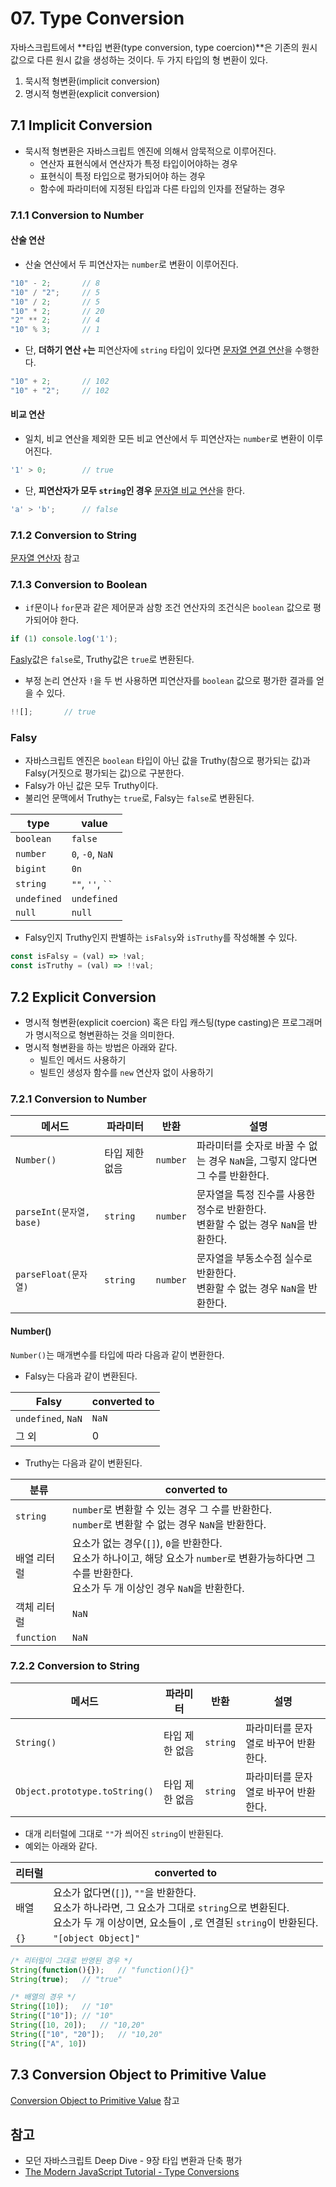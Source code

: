 # 07. Type Conversion

자바스크립트에서 **타입 변환(type conversion, type coercion)**은 기존의 원시 값으로 다른 원시 값을 생성하는 것이다. 두 가지 타입의 형 변환이 있다.

1. 묵시적 형변환(implicit conversion)
2. 명시적 형변환(explicit conversion)



## 7.1 Implicit Conversion

- 묵시적 형변환은 자바스크립트 엔진에 의해서 암묵적으로 이루어진다.
  - 연산자 표현식에서 연산자가 특정 타입이어야하는 경우
  - 표현식이 특정 타입으로 평가되어야 하는 경우
  - 함수에 파라미터에 지정된 타입과 다른 타입의 인자를 전달하는 경우



### 7.1.1 Conversion to Number

#### 산술 연산

- 산술 연산에서 두 피연산자는 `number`로 변환이 이루어진다.

```js
"10" - 2;		// 8
"10" / "2";		// 5
"10" / 2;		// 5
"10" * 2;		// 20
"2" ** 2;		// 4
"10" % 3;		// 1
```

- 단, **더하기 연산 `+`는** 피연산자에 `string` 타입이 있다면 [문자열 연결 연산](https://github.com/leegwae/study-javascript/blob/main/08.%20Operator.md#881-%EB%AC%B8%EC%9E%90%EC%97%B4-%EC%97%B0%EA%B2%B0-%EC%97%B0%EC%82%B0)을 수행한다.

```js
"10" + 2;		// 102
"10" + "2";		// 102
```



#### 비교 연산

- 일치, 비교 연산을 제외한 모든 비교 연산에서 두 피연산자는 `number`로 변환이 이루어진다.

```js
'1' > 0;		// true
```

- 단, **피연산자가 모두 `string`인 경우** [문자열 비교 연산](https://github.com/leegwae/study-javascript/blob/main/08.%20Operator.md#882-%EB%AC%B8%EC%9E%90%EC%97%B4-%EB%B9%84%EA%B5%90-%EC%97%B0%EC%82%B0)을 한다.

```js
'a' > 'b';		// false
```



### 7.1.2 Conversion to String

[문자열 연산자](https://github.com/leegwae/study-javascript/blob/main/08.%20Operator.md#88-%EB%AC%B8%EC%9E%90%EC%97%B4-%EC%97%B0%EC%82%B0%EC%9E%90) 참고



### 7.1.3 Conversion to Boolean

- `if`문이나 `for`문과 같은 제어문과 삼항 조건 연산자의 조건식은 `boolean` 값으로 평가되어야 한다.

```js
if (1) console.log('1');
```

[Fasly](#Falsy)값은 `false`로, Truthy값은 `true`로 변환된다.

- 부정 논리 연산자 `!`을 두 번 사용하면 피연산자를 `boolean` 값으로 평가한 결과를 얻을 수 있다.

```js
!![];		// true
```



### Falsy

- 자바스크립트 엔진은 `boolean`  타입이 아닌 값을 Truthy(참으로 평가되는 값)과 Falsy(거짓으로 평가되는 값)으로 구분한다.
- Falsy가 아닌 값은 모두 Truthy이다.
- 불리언 문맥에서 Truthy는 `true`로, Falsy는 `false`로 변환된다.

| type        | value            |
| ----------- | ---------------- |
| `boolean`   | `false`          |
| `number`    | `0`, `-0`, `NaN` |
| `bigint`    | `0n`             |
| `string`    | `""`, `''`, ``` `` ``` |
| `undefined` | `undefined`      |
| `null` | `null`           |



- Falsy인지 Truthy인지 판별하는 `isFalsy`와 `isTruthy`를 작성해볼 수 있다.

```js
const isFalsy = (val) => !val;
const isTruthy = (val) => !!val;
```



## 7.2 Explicit Conversion

- 명시적 형변환(explicit coercion) 혹은 타입 캐스팅(type casting)은 프로그래머가 명시적으로 형변환하는 것을 의미한다.
- 명시적 형변환을 하는 방법은 아래와 같다.
  - 빌트인 메서드 사용하기
  - 빌트인 생성자 함수를 `new` 연산자 없이 사용하기



### 7.2.1 Conversion to Number

| 메서드                   | 파라미터       | 반환     | 설명                                                         |
| ------------------------ | -------------- | -------- | ------------------------------------------------------------ |
| `Number()`               | 타입 제한 없음 | `number` | 파라미터를 숫자로 바꿀 수 없는 경우 `NaN`을, 그렇지 않다면 그 수를 반환한다. |
| `parseInt(문자열, base)` | `string`       | `number` | 문자열을 특정 진수를 사용한 정수로 반환한다.<br />변환할 수 없는 경우 `NaN`을 반환한다. |
| `parseFloat(문자열)`     | `string`       | `number` | 문자열을 부동소수점 실수로 반환한다.<br />변환할 수 없는 경우 `NaN`을 반환한다. |



#### Number()

`Number()`는 매개변수를 타입에 따라 다음과 같이 변환한다.

- Falsy는 다음과 같이 변환된다.

| Falsy              | converted to |
| ------------------ | ------------ |
| `undefined`, `NaN` | `NaN`        |
| 그 외              | 0            |

- Truthy는 다음과 같이 변환된다.

| 분류        | converted to                                                 |
| ----------- | ------------------------------------------------------------ |
| `string`    | `number`로 변환할 수 있는 경우 그 수를 반환한다.<br />`number`로 변환할 수 없는 경우 `NaN`을 반환한다. |
| 배열 리터럴 | 요소가 없는 경우(`[]`), `0`을 반환한다.<br />요소가 하나이고, 해당 요소가 `number`로 변환가능하다면 그 수를 반환한다.<br />요소가 두 개 이상인 경우 `NaN`을 반환한다. |
| 객체 리터럴 | `NaN`                                                        |
| `function`  | `NaN`                                                        |



### 7.2.2 Conversion to String

| 메서드                        | 파라미터       | 반환     | 설명                                 |
| ----------------------------- | -------------- | -------- | ------------------------------------ |
| `String()`                    | 타입 제한 없음 | `string` | 파라미터를 문자열로 바꾸어 반환한다. |
| `Object.prototype.toString()` | 타입 제한 없음 | `string` | 파라미터를 문자열로 바꾸어 반환한다. |

- 대개 리터럴에 그대로 `""`가 씌어진 `string`이 반환된다.
- 예외는 아래와 같다.

| 리터럴 | converted to                                                 |
| ------ | ------------------------------------------------------------ |
| 배열   | 요소가 없다면(`[]`), `""`을 반환한다.<br />요소가 하나라면, 그 요소가 그대로 `string`으로 변환된다.<br />요소가 두 개 이상이면, 요소들이 `,`로 연결된 `string`이 반환된다. |
| `{}`   | `"[object Object]"`                                          |

```js
/* 리터럴이 그대로 반영된 경우 */
String(function(){});	// "function(){}"
String(true);	// "true"

/* 배열의 경우 */
String([10]);	// "10"
String(["10"]);	// "10"
String([10, 20]);	// "10,20"
String(["10", "20"]);	// "10,20"
String(["A", 10])
```



## 7.3 Conversion Object to Primitive Value

[Conversion Object to Primitive Value](https://github.com/leegwae/study-javascript/blob/main/Conversion%20Object%20to%20Primitive%20Value.md) 참고



## 참고

- 모던 자바스크립트 Deep Dive - 9장 타입 변환과 단축 평가
- [The Modern JavaScript Tutorial - Type Conversions](https://javascript.info/type-conversions)
